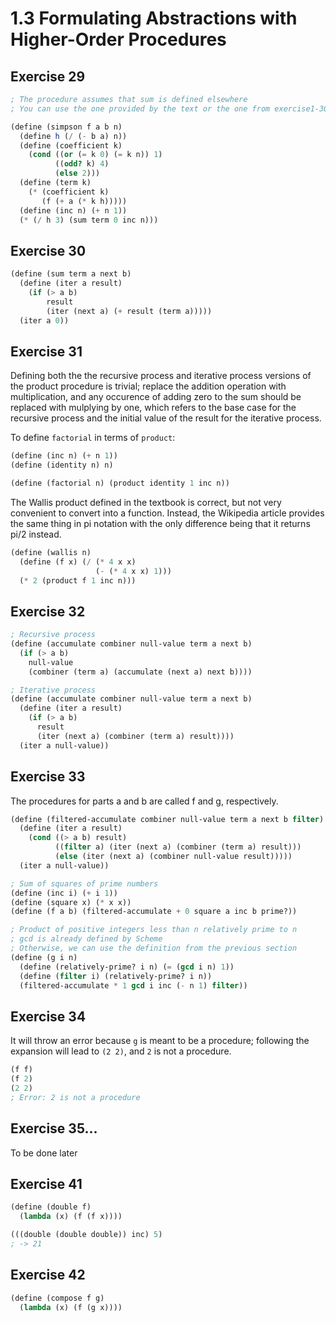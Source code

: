 # 1.3 Formulating Abstractions with Higher-Order Procedures

## Exercise 29

```scheme
; The procedure assumes that sum is defined elsewhere
; You can use the one provided by the text or the one from exercise1-30.scm

(define (simpson f a b n)
  (define h (/ (- b a) n))
  (define (coefficient k)
    (cond ((or (= k 0) (= k n)) 1)
          ((odd? k) 4)
          (else 2)))
  (define (term k)
    (* (coefficient k)
       (f (+ a (* k h)))))
  (define (inc n) (+ n 1))
  (* (/ h 3) (sum term 0 inc n)))
```

## Exercise 30

```scheme
(define (sum term a next b)
  (define (iter a result)
    (if (> a b)
        result
        (iter (next a) (+ result (term a)))))
  (iter a 0))
```

## Exercise 31

Defining both the the recursive process and iterative process versions of the
product procedure is trivial; replace the addition operation with
multiplication, and any occurence of adding zero to the sum should be replaced
with mulplying by one, which refers to the base case for the recursive process
and the initial value of the result for the iterative process. 

To define `factorial` in terms of `product`:

```scheme
(define (inc n) (+ n 1))
(define (identity n) n)

(define (factorial n) (product identity 1 inc n))
```

The Wallis product defined in the textbook is correct, but not very convenient
to convert into a function. Instead, the Wikipedia article provides the same
thing in pi notation with the only difference being that it returns pi/2
instead.

```scheme
(define (wallis n)
  (define (f x) (/ (* 4 x x)
                   (- (* 4 x x) 1)))
  (* 2 (product f 1 inc n)))
```

## Exercise 32

```scheme
; Recursive process
(define (accumulate combiner null-value term a next b)
  (if (> a b)
    null-value
    (combiner (term a) (accumulate (next a) next b))))

; Iterative process
(define (accumulate combiner null-value term a next b)
  (define (iter a result)
    (if (> a b)
      result
      (iter (next a) (combiner (term a) result))))
  (iter a null-value))

```
## Exercise 33

The procedures for parts a and b are called f and g, respectively.

```scheme
(define (filtered-accumulate combiner null-value term a next b filter)
  (define (iter a result)
    (cond ((> a b) result)
          ((filter a) (iter (next a) (combiner (term a) result)))
          (else (iter (next a) (combiner null-value result)))))
  (iter a null-value))

; Sum of squares of prime numbers
(define (inc i) (+ i 1))
(define (square x) (* x x))
(define (f a b) (filtered-accumulate + 0 square a inc b prime?))

; Product of positive integers less than n relatively prime to n
; gcd is already defined by Scheme
; Otherwise, we can use the definition from the previous section
(define (g i n)
  (define (relatively-prime? i n) (= (gcd i n) 1))
  (define (filter i) (relatively-prime? i n))
  (filtered-accumulate * 1 gcd i inc (- n 1) filter))
```
## Exercise 34

It will throw an error because `g` is meant to be a procedure; following the
expansion will lead to `(2 2)`, and `2` is not a procedure.

```scheme
(f f)
(f 2)
(2 2)
; Error: 2 is not a procedure
```

## Exercise 35...

To be done later

## Exercise 41

```scheme
(define (double f)
  (lambda (x) (f (f x))))

(((double (double double)) inc) 5)
; -> 21
```

## Exercise 42

```scheme
(define (compose f g)
  (lambda (x) (f (g x))))
```

